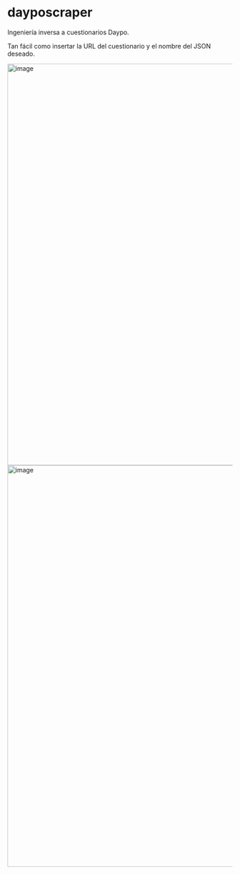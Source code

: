 # dayposcraper
Ingeniería inversa a cuestionarios Daypo.


Tan fácil como insertar la URL del cuestionario y el nombre del JSON deseado.

<img width="928" height="899" alt="image" src="https://github.com/user-attachments/assets/d4ce8606-56df-435a-a424-1d017d3f528d" /><img width="928" height="899" alt="image" src="https://github.com/user-attachments/assets/703f8c7e-08c0-4206-8944-37c981b6bfb8" />
